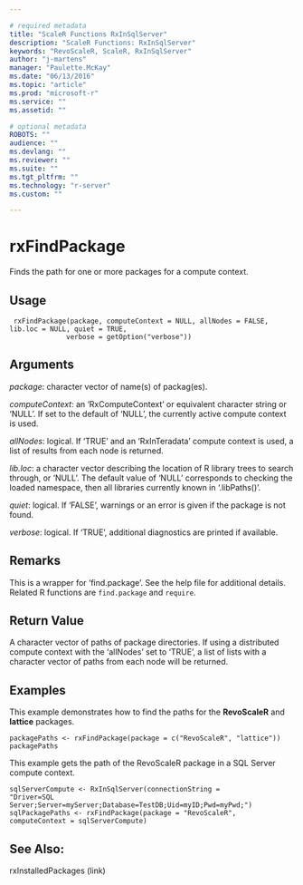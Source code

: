 ```yaml
---

# required metadata
title: "ScaleR Functions RxInSqlServer"
description: "ScaleR Functions: RxInSqlServer"
keywords: "RevoScaleR, ScaleR, RxInSqlServer"
author: "j-martens"
manager: "Paulette.McKay"
ms.date: "06/13/2016"
ms.topic: "article"
ms.prod: "microsoft-r"
ms.service: ""
ms.assetid: ""

# optional metadata
ROBOTS: ""
audience: ""
ms.devlang: ""
ms.reviewer: ""
ms.suite: ""
ms.tgt_pltfrm: ""
ms.technology: "r-server"
ms.custom: ""

---
```


# rxFindPackage

Finds the path for one or more packages for a compute context.

## Usage

     rxFindPackage(package, computeContext = NULL, allNodes = FALSE, lib.loc = NULL, quiet = TRUE,
                  verbose = getOption("verbose"))
     
## Arguments

_package_: character vector of name(s) of packag(es).

_computeContext_: an ‘RxComputeContext’ or equivalent character string or ‘NULL’.  If set to the default of ‘NULL’, the currently active compute context is used.

_allNodes_: logical. If ‘TRUE’ and an ‘RxInTeradata’ compute context is used, a list of results from each node is returned.

_lib.loc_: a character vector describing the location of R library trees to search through, or ‘NULL’.  The default value of ‘NULL’ corresponds to checking the loaded namespace, then all libraries currently known in ‘.libPaths()’.

_quiet_: logical. If ‘FALSE’, warnings or an error is given if the package is not found.

_verbose_: logical. If ‘TRUE’, additional diagnostics are printed if available.

## Remarks

This is a wrapper for ‘find.package’. See the help file for additional details.
Related R functions are `find.package` and `require`.

## Return Value

A character vector of paths of package directories.  If using a distributed compute context with the ‘allNodes’ set to ‘TRUE’, a list of lists with a character vector of paths from each node will be returned.



## Examples

This example demonstrates how to find the paths for the **RevoScaleR** and **lattice** packages.

~~~~
packagePaths <- rxFindPackage(package = c("RevoScaleR", "lattice"))
packagePaths
~~~~
     
This example gets the path of the RevoScaleR package in a SQL Server compute context.

~~~~
sqlServerCompute <- RxInSqlServer(connectionString = 
"Driver=SQL Server;Server=myServer;Database=TestDB;Uid=myID;Pwd=myPwd;")
sqlPackagePaths <- rxFindPackage(package = "RevoScaleR", computeContext = sqlServerCompute)
~~~~

## See Also:
rxInstalledPackages (link)
